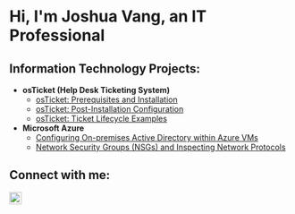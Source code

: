 <h1>Hi, I'm Joshua Vang, an IT Professional</a></h1>

<h2> Information Technology Projects:</h2>

- <b>osTicket (Help Desk Ticketing System)</b>
  - [osTicket: Prerequisites and Installation](https://github.com/jvang1/osticket-prereqs)
  - [osTicket: Post-Installation Configuration](https://github.com/jvang1/post-install-config)
  - [osTicket: Ticket Lifecycle Examples](https://github.com/jvang1/ticket-lifecycle)
- <b>Microsoft Azure</b>
  - [Configuring On-premises Active Directory within Azure VMs](https://github.com/jvang1/configure-ad)
  - [Network Security Groups (NSGs) and Inspecting Network Protocols](https://github.com/jvang1/azure-network-protocols)

<h2>Connect with me:</h2>

[<img align="left" alt="Josh | LinkedIn" width="22px" src="https://cdn.jsdelivr.net/npm/simple-icons@v3/icons/linkedin.svg" />][linkedin]

[linkedin]: https://www.linkedin.com/in/joshua-vang1/
